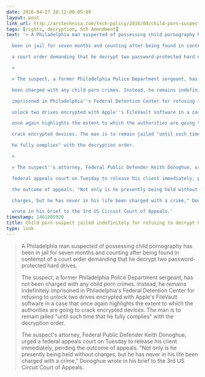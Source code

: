 ```yaml
---
date: 2016-04-27 20:12:00-05:00
layout: post
link_url: http://arstechnica.com/tech-policy/2016/04/child-porn-suspect-jailed-for-7-months-for-refusing-to-decrypt-hard-drives/
tags: [rights, decryption, 5th Amendment]
text: '> A Philadelphia man suspected of possessing child pornography has

  been in jail for seven months and counting after being found in contempt of

  a court order demanding that he decrypt two password-protected hard drives.

  >

  > The suspect, a former Philadelphia Police Department sergeant, has not

  been charged with any child porn crimes. Instead, he remains indefinitely

  imprisoned in Philadelphia''s Federal Detention Center for refusing to

  unlock two drives encrypted with Apple''s FileVault software in a case that

  once again highlights the extent to which the authorities are going to

  crack encrypted devices. The man is to remain jailed "until such time that

  he fully complies" with the decryption order.

  >

  > The suspect''s attorney, Federal Public Defender Keith Donoghue, urged a

  federal appeals court on Tuesday to release his client immediately, pending

  the outcome of appeals. "Not only is he presently being held without

  charges, but he has never in his life been charged with a crime," Donoghue

  wrote in his brief to the 3rd US Circuit Court of Appeals.'
timestamp: 1461805920
title: Child porn suspect jailed indefinitely for refusing to decrypt hard drives
type: link
---
```

> A Philadelphia man suspected of possessing child pornography has
been in jail for seven months and counting after being found in contempt of
a court order demanding that he decrypt two password-protected hard drives.
>
> The suspect, a former Philadelphia Police Department sergeant, has not
been charged with any child porn crimes. Instead, he remains indefinitely
imprisoned in Philadelphia's Federal Detention Center for refusing to
unlock two drives encrypted with Apple's FileVault software in a case that
once again highlights the extent to which the authorities are going to
crack encrypted devices. The man is to remain jailed "until such time that
he fully complies" with the decryption order.
>
> The suspect's attorney, Federal Public Defender Keith Donoghue, urged a
federal appeals court on Tuesday to release his client immediately, pending
the outcome of appeals. "Not only is he presently being held without
charges, but he has never in his life been charged with a crime," Donoghue
wrote in his brief to the 3rd US Circuit Court of Appeals.